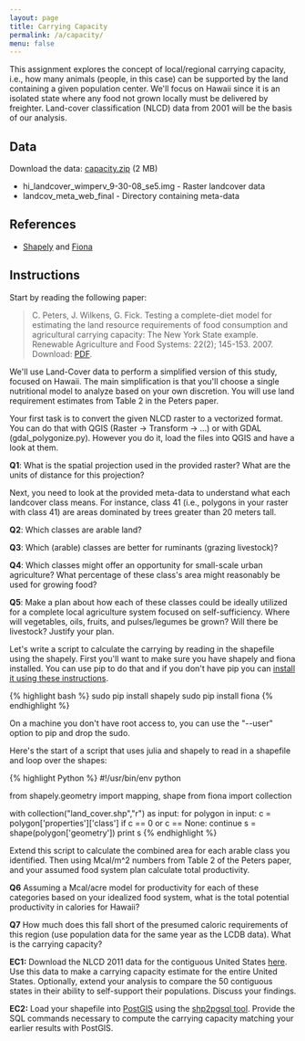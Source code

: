 ```yaml
---
layout: page
title: Carrying Capacity
permalink: /a/capacity/
menu: false
---
```


This assignment explores the concept of local/regional carrying capacity, i.e., how
many animals (people, in this case) can be supported by the land containing a given population center. We'll focus on Hawaii since it is an isolated state where any food not 
grown locally must be delivered by freighter. Land-cover classification (NLCD) data from 2001 will be the basis of our analysis.

## Data

Download the data: [capacity.zip](https://drive.google.com/file/d/0B3Vxw_F2RArqTmt6dGRaR1Frb3c/view?usp=sharing) (2 MB)

  * hi_landcover_wimperv_9-30-08_se5.img - Raster landcover data
  * landcov_meta_web_final - Directory containing meta-data
 
## References

  * [Shapely](https://pypi.python.org/pypi/Shapely) and [Fiona](ttp://www.macwright.org/2012/10/31/gis-with-python-shapely-fiona.html)

## Instructions

Start by reading the following paper:

> C. Peters, J. Wilkens, G. Fick. Testing a complete-diet model for estimating the land 
> resource requirements of food consumption and agricultural carrying capacity: The New 
> York State example. Renewable Agriculture and Food Systems: 22(2); 145-153. 2007. 
> Download: [PDF](/pdfs/Peters2007.pdf).

We'll use Land-Cover data to perform a simplified version of this study, focused on Hawaii. The main simplification is that you'll choose a single nutritional model to analyze based on your own discretion. You will use land requirement estimates from Table 2 in the Peters paper.

Your first task is to convert the given NLCD raster to a vectorized format. You can do that with QGIS (Raster -> Transform -> ...) or with GDAL (gdal_polygonize.py). However you do it, load the files into QGIS and have a look at them.

**Q1**: What is the spatial projection used in the provided raster? What are the units of distance for this projection?

Next, you need to look at the provided meta-data to understand what each landcover class means. For instance, class 41 (i.e., polygons in your raster with class 41) are areas dominated by trees greater than 20 meters tall.

**Q2**: Which classes are arable land? 

**Q3**: Which (arable) classes are better for ruminants (grazing livestock)?

**Q4**: Which classes might offer an opportunity for small-scale urban agriculture? What percentage of these class's area might reasonably be used for growing food?

**Q5**: Make a plan about how each of these classes could be ideally utilized for a complete local agriculture system focused on self-sufficiency. Where will vegetables, oils, fruits, and pulses/legumes be grown? Will there be livestock? Justify your plan.

Let's write a script to calculate the carrying by reading in the shapefile using the shapely. First you'll want to make sure you have shapely and fiona installed. You can use pip to do that and if you don't have pip you can [install it using these instructions](https://pip.pypa.io/en/latest/installing.html).

{% highlight bash %}
sudo pip install shapely
sudo pip install fiona
{% endhighlight %}

On a machine you don't have root access to, you can use the "--user" option to pip and drop the sudo.

Here's the start of a script that uses julia and shapely to read in a shapefile and loop over the shapes:

{% highlight Python %}
#!/usr/bin/env python

from shapely.geometry import mapping, shape
from fiona import collection

with collection("land_cover.shp","r") as input:
  for polygon in input:
    c = polygon['properties']['class']
    if c == 0 or c == None:
      continue
    s = shape(polygon['geometry'])
    print s
{% endhighlight %}

Extend this script to calculate the combined area for each arable class you identified. Then using Mcal/m^2 numbers from Table 2 of the Peters paper, and your assumed food system plan calculate total productivity.

**Q6** Assuming a Mcal/acre model for productivity for each of these categories based on your idealized food system, what is the total potential productivity in calories for Hawaii? 

**Q7** How much does this fall short of the presumed caloric requirements of this region (use population data for the same year as the LCDB data). What is the carrying capacity?

**EC1:** Download the NLCD 2011 data for the contiguous United States [here](http://www.mrlc.gov/nlcd11_data.php). Use this data to make a carrying capacity estimate for the entire United States. Optionally, extend your analysis to compare the 50 contiguous states in their ability to self-support their populations. Discuss your findings.

**EC2:** Load your shapefile into [PostGIS](http://postgis.net/) using the [shp2pgsql tool](http://suite.opengeo.org/4.1/dataadmin/pgGettingStarted/shp2pgsql.html). Provide the SQL commands necessary to compute the carrying capacity matching your earlier results with PostGIS.
